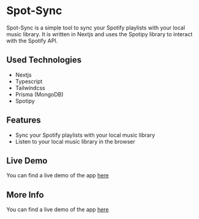 # Spot-Sync

Spot-Sync is a simple tool to sync your Spotify playlists with your local music library. It is written in Nextjs and uses the Spotipy library to interact with the Spotify API.

## Used Technologies

- Nextjs
- Typescript
- Tailwindcss
- Prisma (MongoDB)
- Spotipy

## Features

- Sync your Spotify playlists with your local music library
- Listen to your local music library in the browser

## Live Demo

You can find a live demo of the app [here](https://spot-sync-sandy.vercel.app/kayakata)

## More Info

You can find a live demo of the app [here](https://spot-sync-sandy.vercel.app/faq)
